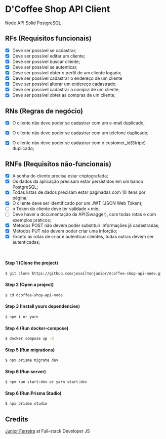 # D'Coffee Shop API Client

Node API Solid PostgreSQL

## RFs (Requisitos funcionais)

- [x] Deve ser possível se cadastrar;
- [x] Deve ser possível editar um cliente;
- [x] Deve ser possível buscar cliente;
- [x] Deve ser possível se autenticar;
- [x] Deve ser possível obter o perfil de um cliente logado;
- [x] Deve ser possível cadastrar o endereço de um cliente
- [x] Deve ser possível alterar um endereço cadastrado;
- [x] Deve ser possível cadastrar a compra de um cliente;
- [x] Deve ser possível obter as compras de um cliente;

## RNs (Regras de negócio)

- [x] O cliente não deve poder se cadastrar com um e-mail duplicado;
- [x] O cliente não deve poder se cadastrar com um telefone duplicado;
- [x] O cliente não deve poder se cadastrar com o customer_id(Stripe) duplicado;


## RNFs (Requisitos não-funcionais)

- [x] A senha do cliente precisa estar criptografada;
- [x] Os dados da aplicação precisam estar persistidos em um banco PostgreSQL;
- [x] Todas listas de dados precisam estar paginadas com 10 itens por página;
- [x] O cliente deve ser identificado por um JWT (JSON Web Token);
- [ ] o Token do cliente deve ter validade x min;
- [ ] Deve haver a documentação da API(Swagger), com todas rotas e com exemplos práticos;
- [x] Métodos POST não devem poder substituir informações já cadastradas;
- [x] Métodos PUT não devem poder criar uma inforção;
- [x] Exceto as rotas de criar e autenticar clientes, todas outras devem ser autenticadas;

<br/>

#### Step 1 (Clone the project)
```sh
$ git clone https://github.com/joseiltonjunior/dcoffee-shop-api-node.git
```
#### Step 2 (Open a project)
```sh
$ cd dcoffee-shop-api-node
```
#### Step 3 (Install yours dependencies)
```sh
$ npm i or yarn 
```
#### Step 4 (Run docker-compose)
```sh
$ docker compose up -d
```

#### Step 5 (Run migrations)
```sh
$ npx prisma migrate dev
```
#### Step 6 (Run server) 
```sh
$ npm run start:dev or yarn start:dev
```
#### Step 6 (Run Prisma Studio) 
```sh
$ npx prisma studio
```

## Credits

<a href="https://www.instagram.com/dvlp.code/" target="_blank">Junior Ferreira</a> at Full-stack Developer JS